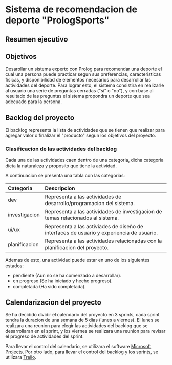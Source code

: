 # Sistema de recomendacion de deporte "PrologSports"

## Resumen ejecutivo

## Objetivos

Desarollar un sistema experto con Prolog para recomendar una deporte el cual una
persona puede practicar segun sus preferencias, caracteristicas fisicas, y disponibilidad
de elementos necesarios para desarrollar las actividades del deporte. Para
lograr esto, el sistema consistira en realizarle al usuario una serie de
preguntas cerradas ("si" o "no"), y con base al resultado de las preguntas
el sistema propondra un deporte que sea adecuado para la persona.

## Backlog del proyecto

El backlog representa la lista de actividades que se tienen que realizar
para agregar valor o finalizar el "producto" segun los objetivos del proyecto.

### Clasificacion de las actividades del backlog

Cada una de las actividades caen dentro de una categoria, dicha
categoria dicta la naturaleza y proposito que tiene la actividad.

A continuacion se presenta una tabla con las categorias:

| Categoria | Descripcion |
| :-- | :-- | 
| dev | Representa a las actividades de desarrollo/programacion del sistema. |
| investigacion | Representa a las actividades de investigacion de temas relacionados al sistema. |
| ui/ux | Representa a las activiades de diseño de interfaces de usuario y experiencia de usuario. |
| planificacion | Representa a las actividades relacionadas con la planificacion del proyecto. |

Ademas de esto, una actividad puede estar en uno de los siguientes estados:

- pendiente (Aun no se ha comenzado a desarrollar).
- en progreso (Se ha iniciado y hecho progreso).
- completada (Ha sido completada).

## Calendarizacion del proyecto

Se ha decidido dividir el calendario del proyecto en 3 sprints, cada sprint tendra
la duracion de una semana de 5 dias (lunes a viernes). El lunes se realizara una
reunion para elegir las actividades del backlog que se desarrollaran en el sprint,
y los viernes se realizara una reunion para revisar el progreso de actividades del sprint.

Para llevar el control del calendario, se utilizara el software [Microsoft Projects](https://en.wikipedia.org/wiki/Microsoft_Project).
Por otro lado, para llevar el control del backlog y los sprints, se utilizara [Trello](https://en.wikipedia.org/wiki/Trello).

